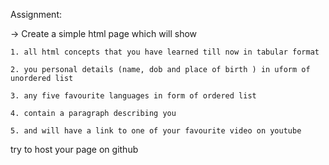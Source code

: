 Assignment:

-> Create a simple html page which will show

	1. all html concepts that you have learned till now in tabular format

	2. you personal details (name, dob and place of birth ) in uform of unordered list

	3. any five favourite languages in form of ordered list

	4. contain a paragraph describing you

	5. and will have a link to one of your favourite video on youtube

try to host your page on github 
